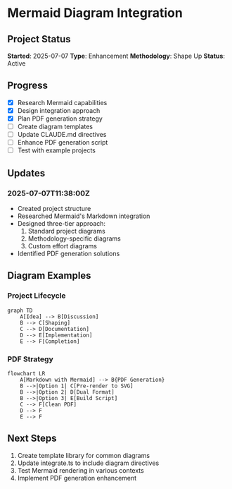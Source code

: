# Mermaid Diagram Integration

## Project Status

**Started**: 2025-07-07 **Type**: Enhancement **Methodology**: Shape Up
**Status**: Active

## Progress

- [x] Research Mermaid capabilities
- [x] Design integration approach
- [x] Plan PDF generation strategy
- [ ] Create diagram templates
- [ ] Update CLAUDE.md directives
- [ ] Enhance PDF generation script
- [ ] Test with example projects

## Updates

### 2025-07-07T11:38:00Z

- Created project structure
- Researched Mermaid's Markdown integration
- Designed three-tier approach:
  1. Standard project diagrams
  2. Methodology-specific diagrams
  3. Custom effort diagrams
- Identified PDF generation solutions

## Diagram Examples

### Project Lifecycle

```mermaid
graph TD
    A[Idea] --> B[Discussion]
    B --> C[Shaping]
    C --> D[Documentation]
    D --> E[Implementation]
    E --> F[Completion]
```

### PDF Strategy

```mermaid
flowchart LR
    A[Markdown with Mermaid] --> B{PDF Generation}
    B -->|Option 1| C[Pre-render to SVG]
    B -->|Option 2| D[Dual Format]
    B -->|Option 3| E[Build Script]
    C --> F[Clean PDF]
    D --> F
    E --> F
```

## Next Steps

1. Create template library for common diagrams
2. Update integrate.ts to include diagram directives
3. Test Mermaid rendering in various contexts
4. Implement PDF generation enhancement
